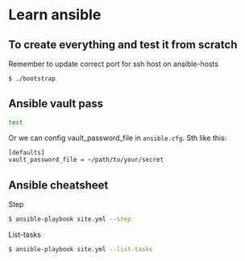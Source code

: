 # Learn ansible

## To create everything and test it from scratch

Remember to update correct port for ssh host on ansible-hosts

```bash
$ ./bootstrap
```

## Ansible vault pass

```bash
test
```

Or we can config vault_password_file in `ansible.cfg`. Sth like this:

```bash
[defaults]
vault_password_file = ~/path/to/your/secret
```

## Ansible cheatsheet

Step

```bash
$ ansible-playbook site.yml --step
```

List-tasks

```bash
$ ansible-playbook site.yml --list-tasks
```
